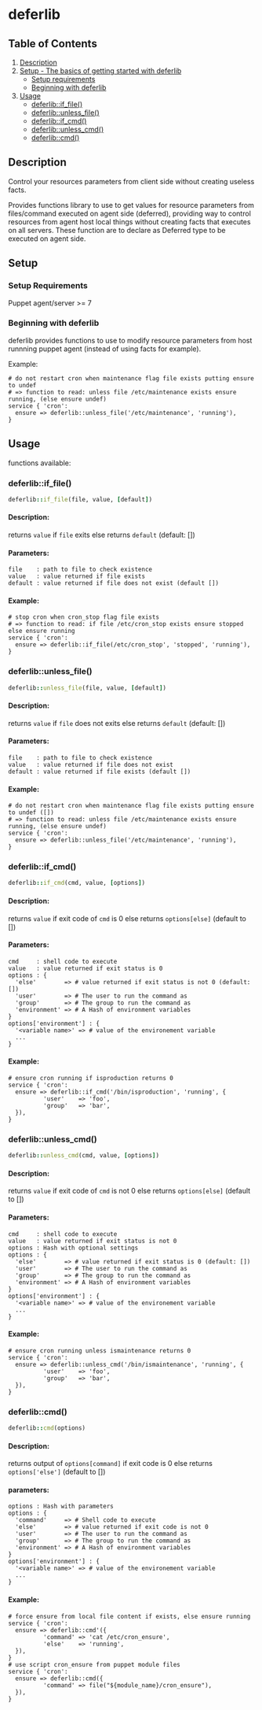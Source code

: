 # deferlib

## Table of Contents

1. [Description](#description)
1. [Setup - The basics of getting started with deferlib](#setup)
    * [Setup requirements](#setup-requirements)
    * [Beginning with deferlib](#beginning-with-deferlib)
1. [Usage](#usage)
    * [deferlib::if_file()](#deferlibif_file)
    * [deferlib::unless_file()](#deferlibunless_file)
    * [deferlib::if_cmd()](#deferlibif_cmd)
    * [deferlib::unless_cmd()](#deferlibunless_cmd)
    * [deferlib::cmd()](#deferlibcmd)

## Description

Control your resources parameters from client side without creating useless facts.

Provides functions library to use to get values for resource parameters
from files/command executed on agent side (deferred), providing way to control resources
from agent host local things without creating facts that executes on all servers.
These function are to declare as Deferred type to be executed on agent side.

## Setup

### Setup Requirements

Puppet agent/server >= 7

### Beginning with deferlib

deferlib provides functions to use to modify resource parameters from host runnning
puppet agent (instead of using facts for example).

Example:
```puppet
# do not restart cron when maintenance flag file exists putting ensure to undef
# => function to read: unless file /etc/maintenance exists ensure running, (else ensure undef)
service { 'cron':
  ensure => deferlib::unless_file('/etc/maintenance', 'running'),
}
```

## Usage

functions available:

### deferlib::if_file()
```ruby
deferlib::if_file(file, value, [default])
```
#### Description:
returns `value` if `file` exits else returns `default` (default: [])

#### Parameters:
```
file    : path to file to check existence
value   : value returned if file exists
default : value returned if file does not exist (default [])
```

#### Example:
```puppet
# stop cron when cron_stop flag file exists
# => function to read: if file /etc/cron_stop exists ensure stopped else ensure running
service { 'cron':
  ensure => deferlib::if_file(/etc/cron_stop', 'stopped', 'running'),
}
```

### deferlib::unless_file()
```ruby
deferlib::unless_file(file, value, [default])
```
#### Description:
returns `value` if `file` does not exits else returns `default` (default: [])

#### Parameters:
```
file    : path to file to check existence
value   : value returned if file does not exist
default : value returned if file exists (default [])
```

#### Example:
```puppet
# do not restart cron when maintenance flag file exists putting ensure to undef ([])
# => function to read: unless file /etc/maintenance exists ensure running, (else ensure undef)
service { 'cron':
  ensure => deferlib::unless_file('/etc/maintenance', 'running'),
}
```

### deferlib::if_cmd()
```ruby
deferlib::if_cmd(cmd, value, [options])
```
#### Description:
returns `value` if exit code of `cmd` is 0 else returns `options[else]` (default to [])

#### Parameters:
```
cmd     : shell code to execute
value   : value returned if exit status is 0
options : {
  'else'        => # value returned if exit status is not 0 (default: [])
  'user'        => # The user to run the command as	
  'group'       => # The group to run the command as
  'environment' => # A Hash of environment variables
}
options['environment'] : {
  '<variable name>' => # value of the environement variable
  ...
}
```

#### Example:
```puppet
# ensure cron running if isproduction returns 0
service { 'cron':
  ensure => deferlib::if_cmd('/bin/isproduction', 'running', {
          'user'    => 'foo',
          'group'   => 'bar',
  }),
}
```

### deferlib::unless_cmd()
```ruby
deferlib::unless_cmd(cmd, value, [options])
```
#### Description:
returns `value` if exit code of `cmd` is not 0 else returns `options[else]` (default to [])

#### Parameters:
```
cmd     : shell code to execute
value   : value returned if exit status is not 0
options : Hash with optional settings
options : {
  'else'        => # value returned if exit status is 0 (default: [])
  'user'        => # The user to run the command as	
  'group'       => # The group to run the command as
  'environment' => # A Hash of environment variables
}
options['environment'] : {
  '<variable name>' => # value of the environement variable
  ...
}
```

#### Example:
```puppet
# ensure cron running unless ismaintenance returns 0
service { 'cron':
  ensure => deferlib::unless_cmd('/bin/ismaintenance', 'running', {
          'user'    => 'foo',
          'group'   => 'bar',
  }),
}
```

### deferlib::cmd()
```ruby
deferlib::cmd(options)
```
#### Description:
returns output of `options[command]` if exit code is 0 else returns `options['else']` (default to [])

#### parameters:
```
options : Hash with parameters
options : {
  'command'     => # Shell code to execute
  'else'        => # value returned if exit code is not 0
  'user'        => # The user to run the command as	
  'group'       => # The group to run the command as
  'environment' => # A Hash of environment variables
}
options['environment'] : {
  '<variable name>' => # value of the environement variable
  ...
}
```

#### Example:
```puppet
# force ensure from local file content if exists, else ensure running
service { 'cron':
  ensure => deferlib::cmd'({
          'command' => 'cat /etc/cron_ensure',
          'else'    => 'running',
  }),
}
# use script cron_ensure from puppet module files
service { 'cron':
  ensure => deferlib::cmd({
          'command' => file("${module_name}/cron_ensure"),
  }),  
}
```
